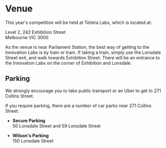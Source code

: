 # Venue

This year's competition will be held at Telstra Labs, which is located
at:

Level 2, 242 Exhibition Street  
Melbourne VIC 3000

As the venue is near Parliament Station, the best way of getting to the Innovation Labs is by train or tram. If taking a train, simply use the Lonsdale Street exit, and walk towards Exhibition Street. There will be an entrance to the Innovation Labs on the corner of Exhibition and Lonsdale.

## Parking

We strongly encourage you to take public transport or an Uber to get to 271
Collins Street.

If you require parking, there are a number of car parks near 271 Collins Street:

- **Secure Parking**  
  50 Lonsdale Street and 59 Lonsdale Street

- **Wilson's Parking**  
  150 Lonsdale Street

